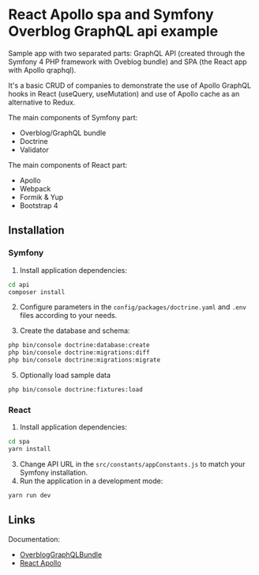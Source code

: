 # React Apollo spa and Symfony Overblog GraphQL api example

Sample app with two separated parts: GraphQL API (created through the Symfony 4 PHP framework with Oveblog bundle) and SPA (the React app with Apollo qraphql).

It's a basic CRUD of companies to demonstrate the use of Apollo GraphQL hooks in React (useQuery, useMutation) and use of Apollo cache as an alternative to Redux.

The main components of Symfony part:

- Overblog/GraphQL bundle
- Doctrine
- Validator

The main components of React part:

- Apollo
- Webpack
- Formik & Yup
- Bootstrap 4

## Installation

### Symfony

1. Install application dependencies:
```bash
cd api
composer install
```
2. Configure parameters in the `config/packages/doctrine.yaml` and `.env` files according to your needs.

4. Create the database and schema:
```bash
php bin/console doctrine:database:create
php bin/console doctrine:migrations:diff
php bin/console doctrine:migrations:migrate
```

5. Optionally load sample data
```bash
php bin/console doctrine:fixtures:load
```

### React

1. Install application dependencies:
```bash
cd spa
yarn install
```
3. Change API URL in the `src/constants/appConstants.js` to match your Symfony installation.
4. Run the application in a development mode:
```bash
yarn run dev
```

## Links

Documentation:

* [OverblogGraphQLBundle](https://github.com/overblog/GraphQLBundle)
* [React Apollo](https://github.com/apollographql/react-apollo)
